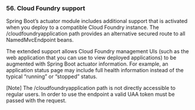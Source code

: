 ### 56. Cloud Foundry support
Spring Boot’s actuator module includes additional support that is activated when you deploy to a compatible Cloud Foundry instance. The /cloudfoundryapplication path provides an alternative secured route to all NamedMvcEndpoint beans.

The extended support allows Cloud Foundry management UIs (such as the web application that you can use to view deployed applications) to be augmented with Spring Boot actuator information. For example, an application status page may include full health information instead of the typical “running” or “stopped” status.

[Note]
The /cloudfoundryapplication path is not directly accessible to regular users. In order to use the endpoint a valid UAA token must be passed with the request.